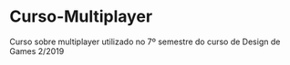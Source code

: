 # Curso-Multiplayer
Curso sobre multiplayer utilizado no 7º semestre do curso de Design de Games 2/2019
